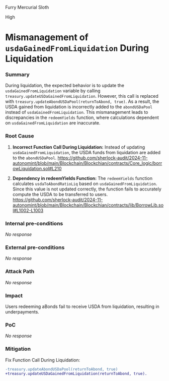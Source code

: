 Furry Mercurial Sloth

High

# Mismanagement of `usdaGainedFromLiquidation` During Liquidation

### Summary

During liquidation, the expected behavior is to update the `usdaGainedFromLiquidation` variable by calling `treasury.updateUSDaGainedFromLiquidation`. However, this call is replaced with `treasury.updateAbondUSDaPool(returnToAbond, true)`. As a result, the USDA gained from liquidation is incorrectly added to the `abondUSDaPool` instead of `usdaGainedFromLiquidation`. This mismanagement leads to discrepancies in the `redeemYields` function, where calculations dependent on `usdaGainedFromLiquidation` are inaccurate.

### Root Cause

1. **Incorrect Function Call During Liquidation:**
Instead of updating `usdaGainedFromLiquidation`, the USDA funds from liquidation are added to the `abondUSDaPool`.
https://github.com/sherlock-audit/2024-11-autonomint/blob/main/Blockchain/Blockchian/contracts/Core_logic/borrowLiquidation.sol#L210

2. **Dependency in redeemYields Function:**
The `redeemYields` function calculates `usdaToAbondRatioLiq` based on `usdaGainedFromLiquidation`. Since this value is not updated correctly, the function fails to accurately compute the USDA to be transferred to users.
https://github.com/sherlock-audit/2024-11-autonomint/blob/main/Blockchain/Blockchian/contracts/lib/BorrowLib.sol#L1002-L1003

### Internal pre-conditions

_No response_

### External pre-conditions

_No response_

### Attack Path

_No response_

### Impact

Users redeeming aBonds fail to receive USDA from liquidation, resulting in underpayments.

### PoC

_No response_

### Mitigation

Fix Function Call During Liquidation:
```diff
-treasury.updateAbondUSDaPool(returnToAbond, true) 
+treasury.updateUSDaGainedFromLiquidation(returnToAbond, true).
```